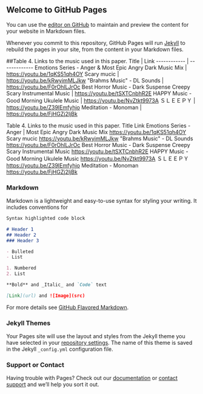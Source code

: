 ## Welcome to GitHub Pages

You can use the [editor on GitHub](https://github.com/whehd16/whehd16.github.io/edit/master/README.md) to maintain and preview the content for your website in Markdown files.

Whenever you commit to this repository, GitHub Pages will run [Jekyll](https://jekyllrb.com/) to rebuild the pages in your site, from the content in your Markdown files.

##Table 4. Links to the music used in this paper.
Title | Link
------------ | -------------
Emotions Series - Anger & Most Epic Angry Dark Music Mix | https://youtu.be/1qKS51qh4OY
Scary mucic | https://youtu.be/kRwyimMLJkw
"Brahms Music" - DL Sounds | https://youtu.be/F0rOhlLJrOc
Best Horror Music - Dark Suspense Creepy Scary Instrumental Music | https://youtu.be/tSXTCnbhR2E
HAPPY Music - Good Morning Ukulele Music | https://youtu.be/NvZtkt9973A
ＳＬＥＥＰＹ | https://youtu.be/Z39IEmfyhjo
Meditation - Monoman | https://youtu.be/FjHGZj2IjBk


Table 4. Links to the music used in this paper.
Title
Link
Emotions Series - Anger | Most Epic Angry Dark Music Mix
https://youtu.be/1qKS51qh4OY
Scary mucic
https://youtu.be/kRwyimMLJkw
"Brahms Music" - DL Sounds
https://youtu.be/F0rOhlLJrOc
Best Horror Music - Dark Suspense Creepy Scary Instrumental Music
https://youtu.be/tSXTCnbhR2E
HAPPY Music - Good Morning Ukulele Music
https://youtu.be/NvZtkt9973A
ＳＬＥＥＰＹ
https://youtu.be/Z39IEmfyhjo
Meditation - Monoman
https://youtu.be/FjHGZj2IjBk

### Markdown

Markdown is a lightweight and easy-to-use syntax for styling your writing. It includes conventions for

```markdown
Syntax highlighted code block

# Header 1
## Header 2
### Header 3

- Bulleted
- List

1. Numbered
2. List

**Bold** and _Italic_ and `Code` text

[Link](url) and ![Image](src)
```

For more details see [GitHub Flavored Markdown](https://guides.github.com/features/mastering-markdown/).

### Jekyll Themes

Your Pages site will use the layout and styles from the Jekyll theme you have selected in your [repository settings](https://github.com/whehd16/whehd16.github.io/settings). The name of this theme is saved in the Jekyll `_config.yml` configuration file.

### Support or Contact

Having trouble with Pages? Check out our [documentation](https://help.github.com/categories/github-pages-basics/) or [contact support](https://github.com/contact) and we’ll help you sort it out.
